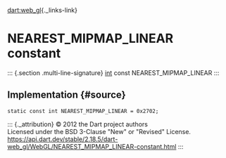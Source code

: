 [dart:web\_gl](../../dart-web_gl/dart-web_gl-library){._links-link}

NEAREST\_MIPMAP\_LINEAR constant
================================

::: {.section .multi-line-signature}
[int](../../dart-core/int-class) const NEAREST\_MIPMAP\_LINEAR
:::

Implementation {#source}
--------------

``` {.language-dart data-language="dart"}
static const int NEAREST_MIPMAP_LINEAR = 0x2702;
```

::: {._attribution}
© 2012 the Dart project authors\
Licensed under the BSD 3-Clause \"New\" or \"Revised\" License.\
<https://api.dart.dev/stable/2.18.5/dart-web_gl/WebGL/NEAREST_MIPMAP_LINEAR-constant.html>
:::
